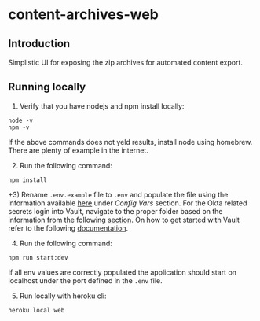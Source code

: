 # content-archives-web

## Introduction
Simplistic UI for exposing the zip archives for automated content export.

## Running locally


1) Verify that you have nodejs and npm install locally:

```
node -v
npm -v
```

 If the above commands does not yeld results, install node using homebrew. There are plenty of example in the internet.

2) Run the following command:

```
npm install
```

+3) Rename `.env.example` file to `.env` and populate the file using the information available [here](https://dashboard.heroku.com/apps/upp-exports/settings) under *Config Vars* section. For the Okta related secrets login into Vault, navigate to the proper folder based on the information from the following [section](https://github.com/Financial-Times/okta/wiki/Config-Guide#what-next). On how to get started with Vault refer to the following [documentation](https://github.com/Financial-Times/vault/wiki/Getting-Started-With-Vault).

4) Run the following command:

```
npm run start:dev
```

If all env values are correctly populated the application should start on localhost under the port defined in the `.env` file.

5) Run locally with heroku cli:

```
heroku local web
```